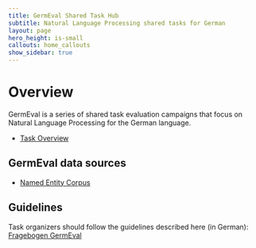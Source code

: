 ```yaml
---
title: GermEval Shared Task Hub
subtitle: Natural Language Processing shared tasks for German
layout: page
hero_height: is-small
callouts: home_callouts
show_sidebar: true
---
```


# Overview

GermEval is a series of shared task evaluation campaigns that focus on Natural Language Processing for the German language.

* [Task Overview](/tasks)

## GermEval data sources

* [Named Entity Corpus](https://sites.google.com/site/germeval2014ner/data)

## Guidelines

Task organizers should follow the guidelines described here (in German):
[Fragebogen GermEval](/guidelines)


